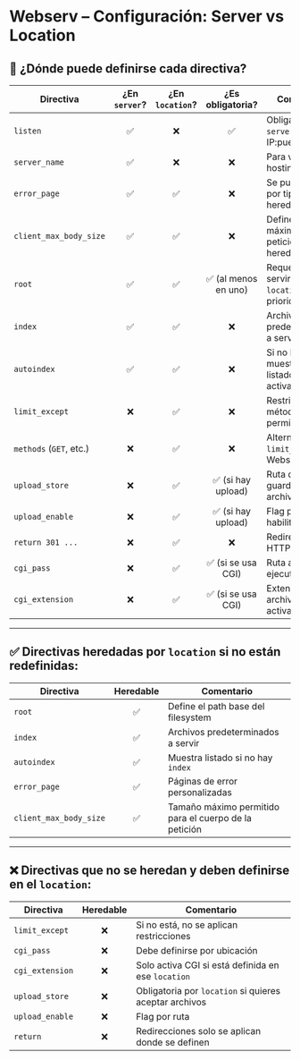 # Webserv – Configuración: Server vs Location

## 📌 ¿Dónde puede definirse cada directiva?

| Directiva                | ¿En `server`? | ¿En `location`? | ¿Es obligatoria? | Comentario |
|--------------------------|:-------------:|:----------------:|:----------------:|------------|
| `listen`                 | ✅            | ❌               | ✅               | Obligatoria en `server`, define IP:puerto |
| `server_name`            | ✅            | ❌               | ❌               | Para virtual hosting (`Host:`) |
| `error_page`             | ✅            | ✅               | ❌               | Se puede definir por tipo de error, heredable |
| `client_max_body_size`   | ✅            | ✅               | ❌               | Define el tamaño máximo de la petición, heredable |
| `root`                   | ✅            | ✅               | ✅ (al menos en uno) | Requerida para servir archivos; `location` tiene prioridad |
| `index`                  | ✅            | ✅               | ❌               | Archivos predeterminados a servir |
| `autoindex`              | ✅            | ✅               | ❌               | Si no hay `index`, muestra el listado si está activado |
| `limit_except`           | ❌            | ✅               | ❌               | Restringe métodos HTTP permitidos |
| `methods` (`GET`, etc.)  | ❌            | ✅               | ❌               | Alternativa a `limit_except` en Webserv |
| `upload_store`           | ❌            | ✅               | ✅ (si hay upload) | Ruta donde se guardan los archivos subidos |
| `upload_enable`          | ❌            | ✅               | ✅ (si hay upload) | Flag para habilitar subidas |
| `return 301 ...`         | ❌            | ✅               | ❌               | Redirecciones HTTP por ruta |
| `cgi_pass`               | ❌            | ✅               | ✅ (si se usa CGI) | Ruta al ejecutable CGI |
| `cgi_extension`          | ❌            | ✅               | ✅ (si se usa CGI) | Extensión de archivo que activa el CGI |

---

## ✅ Directivas heredadas por `location` si no están redefinidas:

| Directiva               | Heredable | Comentario |
|-------------------------|:---------:|------------|
| `root`                  | ✅        | Define el path base del filesystem |
| `index`                 | ✅        | Archivos predeterminados a servir |
| `autoindex`             | ✅        | Muestra listado si no hay `index` |
| `error_page`            | ✅        | Páginas de error personalizadas |
| `client_max_body_size`  | ✅        | Tamaño máximo permitido para el cuerpo de la petición |

---

## ❌ Directivas que **no** se heredan y deben definirse en el `location`:

| Directiva            | Heredable | Comentario |
|----------------------|:---------:|------------|
| `limit_except`       | ❌        | Si no está, no se aplican restricciones |
| `cgi_pass`           | ❌        | Debe definirse por ubicación |
| `cgi_extension`      | ❌        | Solo activa CGI si está definida en ese `location` |
| `upload_store`       | ❌        | Obligatoria por `location` si quieres aceptar archivos |
| `upload_enable`      | ❌        | Flag por ruta |
| `return`             | ❌        | Redirecciones solo se aplican donde se definen |
